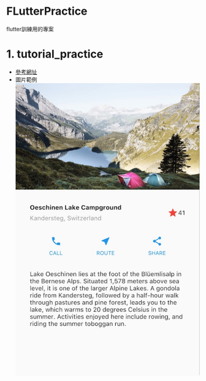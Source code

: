 # FLutterPractice
flutter訓練用的專案

# 1. tutorial_practice
* [參考網址](https://docs.flutter.dev/development/ui/layout/tutorial)
* 圖片範例
![](/image/lakes.jpg)